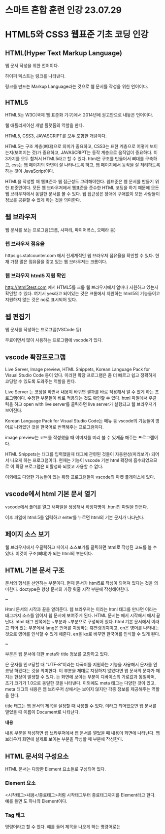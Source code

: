 # 스마트 혼합 훈련 인강 23.07.29

# HTML5와 CSS3 웹표준 기초 코딩 인강

## HTML(Hyper Text Markup Language)

웹 문서 작성을 위한 언어이다.

하이퍼 텍스트는 링크를 나타낸다.

링크를 만드는 Markup Language라는 것으로 웹 문서를 작성을 위한 언어이다.

## HTML5

HTML5는 W3C(국제 웹 표준화 기구)에서 2014년에 권고안으로 내놓은 언어이다.

웹 애플리케이션 개발 플랫폼의 역할을 한다.

HTML5, CSS3, JAVASCRIPT를 모두 포함한 개념이다.

HTML5는 구조 계층(뼈대)으로 의미가 중요하고, CSS3는 표현 계층으로 어떻게 보이는지(보여지는 것)가 중요하고,  JAVASCRIPT는 동작 계층으로 움직임이 중요하다. 이 3가지를 모두 합쳐서 HTML5라고 할 수 있다. html은 구조를 만들어서 뼈대를 구축하고, css는 웹 페이지의 화면이 잘 나타나도록 하고, 웹 페이지에서 동작을 잘 처리하도록 하는 것이 JavaScript이다.

HTML을 작성할 때 웹표준과 웹 접근성도 고려해야한다.
웹표준은 웹 문서를 만들기 위한 표준안이다. 모든 웹 브라우저에서 웹표준을 준수한 HTML 코딩을 하기 때문에 모든 웹 브라우저에서 동일한 문서를 볼 수 있다.
웹 접근성은 장애에 구애없이 모든 사람들이 정보를 공유할 수 있게 하는 것을 의미한다.

## 웹 브라우저

웹 문서를 보는 프로그램(크롬, 사파리, 파이어폭스, 오페라 등)

### 웹 브라우저 점유율

https:gs.statcounter.com 에서 전세계적인 웹 브라우저 점유율을 확인할 수 있다.
현재 가장 많은 점유율을 갖고 있는 웹 브라우저는 크롬이다.

### 웹 브라우저 html5 지원 확인

http://html5test.com 에서 HTML5를 크롬 웹 브라우저에서 얼마나 지원하고 있는지 확인할 수 있다. 여기서 yes라고 되어있는 것은 크롬에서 지원하는 html5의 기능들이고 지원하지 않는 것은 no로 표시되어 있다.

## 웹 편집기

웹 문서를 작성하는 프로그램(VSCode 등)

무료이면서 많이 사용하는 프로그램에 vscode가 있다.

## vscode 확장프로그램

Live Server, Image preview, HTML Snippets, Korean Language Pack for Visual Studio Code 등이 있다. 이러한 확장 프로그램은 좀 더 빠르고 쉽고 정확하게 코딩할 수 있도록 도와주는 역할을 한다.

Live Server 는 코딩을 하면서 내용이 바뀌면 결과를 바로 적용해서 알 수 있게 하는 프로그램이다. 수정한 부분들이 바로 적용되는 것도 확인할 수 있다. html 파일에서 우클릭을 하고 open with live server를 클릭하면 live server가 실행되고 웹 브라우저가 보여진다.

Korean Language Pack for Visual Studio Code는 메뉴 등 vscode의 기능들이 영어로 나와있던 것을 한국어로 번역해주는 프로그램이다.

image preview는 코드를 작성했을 때 이미지를 미리 볼 수 있게끔 해주는 프로그램이다.

HTML Snippets는 태그를 입력했을때 태그에 관련된 것들이 자동완성(미리보기) 되어서 나오게 하는 프로그램이다. 현재는 기능이 vscode 기본 html 확장에 흡수되었으므로 이 확장 프로그램은 비활성화 되었고 사용할 수 없다.

이외에도 다양한 기능들이 있는 확장 프로그램들이 vscode의 마켓 플레이스에 있다.

## vscode에서 html 기본 문서 열기

vscode에서 폴더를 열고 새파일을 생성해서 확장자명이 .html인 파일을 만든다.

이후 파일에 html:5를 입력하고 enter를 누르면 html의 기본 문서가 나타난다.

## 페이지 소스 보기

웹 브라우저에서 우클릭하고 페이지 소스보기를 클릭하면 html로 작성된 코드를 볼 수 있다. 이것이 구조(뼈대)가 되는 html의 부분이다.

## HTML 기본 문서 구조

**<!doctype html>**

문서의 형식을 선언하는 부분이다. 현재 문서가 html5로 작성이 되어져 있다는 것을 의미한다. doctype은 항상 문서의 가장 윗줄 시작 부분에 작성해야한다.

**<html>~</html>**

Html 문서의 시작과 끝을 알려준다. 웹 브라우저는 <html>이라는 html 태그를 만나면 </html>이라는 태그까지 소스를 읽어서 웹 문서에 보여주게 된다. HTML 문서는 <html>에서 시작해서 </html>에서 끝난다. html 태그 안쪽에는 <head>~</head>부분과 <body>~</body>부분으로 구성되어 있다. html 기본 문서에서 <html lang=”en”>이라고 되어 있는 부분에서 lang은 언어를 지정하는 휴면랭귀지이고, en은 영어를 나타내는 것으로 영어를 인식할 수 있게 해준다. en을 ko로 바꾸면 한국어를 인식할 수 있게 된다.

**<head>~</head>**

<head>부분은 웹 문서에 대한 meta와 title 정보를 포함하고 있다.

**<meta>**
<meta charset=”UTF-8”> 은 문자를 인코딩할 때 “UTF-8”이라는 다국어를 지원하는 기능을 사용해서 문자를 인코딩 하겠다는 것을 의미한다. 이 부분을 제대로 지정하지 않았다면 웹 문서의 문자가 깨지는 현상이 발생할 수 있다.
<meta name="viewport" content="width=device-width, initial-scale=1.0"> 는 화면에 보이는 부분이 디바이스의 가로값과 동일하며, 초기 크기가 1.0으로 동일한 것을 나타낸다.
이외에도 meta 태그는 다양한 것이 있고, meta 태그의 내용은 웹 브라우저 상에서는 보이지 않지만 각종 정보를 제공해주는 역할을 한다.

**<title>웹 문서의 제목</title>**

title 태그는 웹 문서의 제목을 설정할 때 사용할 수 있다. <title>Document</title>이라고 되어있으면 웹 문서를 열었을 때 이름이 Document로 나타난다.

**<body>내용</body>**

내용 부분을 작성하면 웹 브라우저에서 웹 문서를 열었을 때 내용이 화면에 나타난다. 웹 브라우저 화면에 실제로 보이는 부분을 작성할 때 <body>부분에 작성한다.

## HTML 문서의 구성요소

HTML 문서는 다양한 Element 요소들로 구성되어 있다.

### Element 요소

<시작태그>내용</종료태그>처럼 시작태그부터 종료태그까지를 Element라고 한다. 예를 들면 <title>웹 문서의 제목</title>도 하나의 Element이다.

### Tag 태그

명령어라고 할 수 있다. 예를 들어 제목을 나오게 하는 명령어로는 <title>이 있다.

### <p>, <a>

### 속성

태그에는 <태그 속성=”값”>처럼 속성과 값을 지정할 수 있다. <html lang=”en”>은 <html>이라는 태그에서 lang이라는 속성과 en이라는 값을 갖는다. 또한 <meta charset=”UTF-8”>에서는 charset이라는 속성과 UTF-8이라는 값을 갖는다.

### 주석

주석은 개발자가 참고할 내용을 적어 놓을 때 사용하는 것이다. 주석은 화면에 보이지 않는다. html의 주석, css의 주석, javascript의 주석은 모두 서로 다르다.
html의 주석은 <!-- 쓰고싶은 주석내용 --> 형태로 작성한다.
<!-- 주석 시작 -->
<!-- //주석 끝 -->
위와 같은 형태로 주석의 시작과 끝을 표기하면 주석을 구분하는 것이 용이해진다. 주석 끝 부분에는 앞에 슬래시 2개를 작성해서 주석이 끝났다는 표시를 남긴다.

## HTML  문서 작성 시 주의사항

### 태그는 대소문자를 구별하지 않는다.

<HTML>과 <html>이 구분되지 않고 같은 것으로 취급된다.

### 태그와 속성은 소문자로 사용하는 것을 권장한다.

대소문자를 구별하지 않지만 <HTML>으로 사용하지 않고 <html>로 소문자로 사용하는 것을 권장한다. <a href=”#”>~</a> 처럼 시작태그, 종료태그, 속성을 모두 소문자로 사용한다.

### <시작태그></종료태그>

시작태그와 종료태그가 하나의 쌍으로 이루어져 있는 Element들은 시작태그를 적으면 반드시 종료태그를 적어주어야 한다.

### 빈요소

종료태그가 없는 요소를 말한다. <meta>가 이에 해당되는 빈요소이다.
빈요소는 <br /> 처럼 사용해서 스스로 닫아줄 수 있다. 이것은 종료태그가 있음에도 생략할 수 있어서 생략한 것과 빈요소를 구분하기 위해서 작성해주면 좋다.

### 중첩 허용

html은 Element들의 중첩 사용을 허용한다. <ul><li>내용</li></ul> 처럼 중첩 사용이 허용된다. 이때 내용을 기준으로 가까이에 있는 태그를 먼저 닫아주고(종료태그를 사용해주고), 멀리 있는 태그를 나중에 닫아주는 식으로 작성해야 Element를 중첩해서 사용할 수 있다.

## 텍스트 태그

h1~h6, p, br, hr, pre, blockquote, address, strong, em, b, i, small, sup, sub, q, abbr, mark, div, span 등이 있다.

**<h1></h1>부터 <h6></h6>**

제목을 나타내는 태그로 h1이 가장 큰 제목, h6이 가장 작은 제목으로 숫자가 커질수록 점점 제목의 크기가 작아진다.

**<p></p>**

독립된 문단을 표현할 때 사용한다.

**<br />**

줄바꿈을 할 때 사용한다. 엔터의 기능을 한다. html에서는 엔터가 없기 때문에 <br />을 사용한다.

**&nbsp;**

공백을 입력할 때 사용한다. 스페이스바의 기능을 한다. html에서는 스페이스바가 없기 때문에 &nbsp;를 사용한다.

**<hr />**

구분선의 기능을 한다. 위의 내용과 아래의 내용을 구분지을 선이 필요할 때 사용한다.

**<pre></pre>**

띄어쓰기와 줄바꿈을 포함해서 입력한 내용을 그대로 화면에 나타낼 때 사용한다.

**<q></q>**

인용구가 필요할 때 사용한다.

**<blockquote></blockquote>**

인용문을 작성할 때 사용한다. 작성한 인용문을 웹 문서 화면에서 가운데에 작성되게 할 수 있다.

**<address></address>**

주소 정보를 작성할 때 사용한다.

**<strong></strong>**

의미상 강한 강조를 할 때 사용한다. 중요한 내용을 표시하고자 할 때 사용한다.

**<em></em>**

의미한 약한 강조를 할 때 사용한다. strong보다는 약하게 강조하고자 하는 내용을 표시하고자 할 때 사용한다.

**<i></i>**

기울어진 형태의 글자를 표시하고자 할 때 사용한다.

**<b></b>**

글자를 진하게 표시하고자 할 때 사용한다.

**<small></small>**

작은 글씨로 표시하고자 할 때 사용한다.

## 공백과 특수문자 표현

태그에도 부등호와 똑같이 생긴 문자가 사용되기 때문에 부등호와 구분하기 위해서 특수문자를 사용한다.

**<(작다 표현)**

&lt; 을 사용한다. (엔드엘티 세미콜론)

**>(크다 표현)**

&gt;

**&(엔드 기호 표현)**

&amp;

**“(쌍따옴표 표현)**

&quot;

**공백(공백 표현)**

&nbspl

## 블록레벨 요소

가로가 100%여서 옆에 다른 요소가 을 수 없고, 위와 아래로 구분되어서 쌓이는 요소가 블록레벨 요소이다. 즉, 쌓여있는 구조로 되어있는 Element를 블록레벨 요소라고 한다. <h1>~<h6>, <p>, <hr />, <pre>, <blockquote>, <address> 등이 블록레벨 요소이다.

블록레벨 요소는 옆에 다른 요소가 올 수 없기 때문에 <h1>~</h1> 과 <h2>~</h2> 를 쓰게 되면 줄이 바뀌어서 표시된다. 즉, 따로 구분되어서 표시되는 것은 블록레벨 요소이다.

## 인라인 요소

내용물의 크기만 잡기 때문에 옆에 다른 요소가 올 수 있다. 이러한 Element를 인라인 요소라고 한다. <strong>, <em>, <i>, <b>, <small> 등이 인라인 요소이다.

인라인 요소는 옆에 다른 요소가 올 수 있기 때문에
<i>기울어진 형태 표시</i>
<b>진하게 표시</b>
<small>작은 글씨 표시</small>
위와 같이 작성하면 가로 기준을 넘어가지 않는 이상, 한 줄에 모든 내용이 표시된다.
즉, 옆에 붙어서 표시되는 것은 인라인 요소이다.